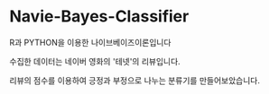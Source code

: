 # Navie-Bayes-Classifier

R과 PYTHON을 이용한 나이브베이즈이론입니다

수집한 데이터는 네이버 영화의 '테넷'의 리뷰입니다.

리뷰의 점수를 이용하여 긍정과 부정으로 나누는 분류기를 만들어보았습니다.